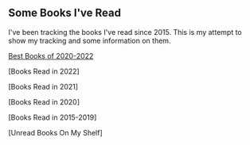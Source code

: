 ## Some Books I've Read

I've been tracking the books I've read since 2015. This is my attempt to show my tracking and some information on them.

[Best Books of 2020-2022](https://jacksongr.github.io/Books/Best2020-2022.rmd)

[Books Read in 2022]

[Books Read in 2021]

[Books Read in 2020]

[Books Read in 2015-2019]

[Unread Books On My Shelf]
